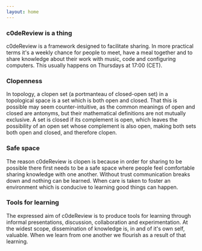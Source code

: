 ```yaml
---
layout: home
---
```


### c0deReview is a thing

c0deReview is a framework designed to facilitate sharing.  In more practical
terms it's a weekly chance for people to meet, have a meal together and to share
knowledge about their work with music, code and configuring computers. 
This usually happens on Thursdays at 17:00 (CET).

### Clopenness
In topology, a clopen set (a portmanteau of closed-open
set) in a topological space is a set which is both open and closed. That this is
possible may seem counter-intuitive, as the common meanings of open and closed
are antonyms, but their mathematical definitions are not mutually exclusive. A
set is closed if its complement is open, which leaves the possibility of an open
set whose complement is also open, making both sets both open and closed, and
therefore clopen.

### Safe space
The reason c0deReview is clopen is because in order for sharing to be possible
there first needs to be a safe space where people feel comfortable sharing
knowledge with one another. Without trust communication breaks down and nothing
can be learned. When care is taken to foster an environment which is conducive
to learning good things can happen.

### Tools for learning 
The expressed aim of c0deReview is to produce tools for learning through
informal presentations, discussion, collaboration and experimentation. At the
widest scope, dissemination of knowledge is, in and of it's own self, valuable.
When we learn from one another we flourish as a result of that learning.
